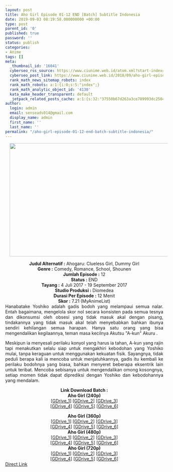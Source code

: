 ```yaml
---
layout: post
title: Aho Girl Episode 01-12 END [Batch] Subtitle Indonesia
date: 2019-09-03 08:19:58.000000000 +00:00
type: post
parent_id: '0'
published: true
password: ''
status: publish
categories:
- Anime
tags: []
meta:
  _thumbnail_id: '16041'
  cyberseo_rss_source: https://www.ciunime.web.id/atom.xml?start-index=3451&max-results=150
  cyberseo_post_link: https://www.ciunime.web.id/2018/09/aho-girl-episode-01-12-end-batch.html
  rank_math_news_sitemap_robots: index
  rank_math_robots: a:1:{i:0;s:5:"index";}
  rank_math_analytic_object_id: '4130'
  kata_make_header_transparent: default
  _jetpack_related_posts_cache: a:1:{s:32:"37550b67d263a3ce789993dc25046c5f";a:2:{s:7:"expires";i:1649405047;s:7:"payload";a:0:{}}}
author:
  login: admin
  email: senseads014@gmail.com
  display_name: admin
  first_name: ''
  last_name: ''
permalink: "/aho-girl-episode-01-12-end-batch-subtitle-indonesia/"
---
```

<div class="separator" style="clear: both; text-align: center;"><a href="https://1.bp.blogspot.com/-3ksNZkDMa3M/XAd8mqP2b2I/AAAAAAAADVE/QjaWebhItQwMcW_YsEgzopfBfNflQQHwACLcBGAs/s1600/Aho%2BGirl%2B-%2BCiunime.png" imageanchor="1" style="margin-left: 1em; margin-right: 1em;"><img border="0" data-original-height="720" data-original-width="1280" height="360" src="{{ site.baseurl }}/assets/2019/09/Aho%2BGirl%2B-%2BCiunime.png" width="640" /></a></div>
<p>
<div style="text-align: center;"><b>Judul Alternatif :</b> Ahogaru: Clueless Girl, Dummy Girl<br /><b>Genre :</b> Comedy, Romance, School, Shounen</div>
<div style="text-align: center;"><b>Jumlah Episode :</b> 12</div>
<div style="text-align: center;"><b>Status :</b>&nbsp;END</div>
<div style="text-align: center;"><b>Tayang :</b> 4 Juli 2017 - 19 September 2017</div>
<div style="text-align: center;"><b>Studio Produksi :</b> Diomedea</div>
<div style="text-align: center;"><b>Durasi Per Episode :</b> 12 Menit</div>
<div style="text-align: center;"><b>Skor :</b> 7.21 (MyAnimeList)</div>
<div style="text-align: justify;"></div>
<div style="text-align: justify;">Hanabatake Yoshiko adalah gadis bodoh yang melampaui semua nalar. Entah bagaimana, mengelola skor nol secara konsisten pada semua tesnya dan dikonsumsi oleh obsesi yang tidak masuk akal dengan pisang, tindakannya yang tidak masuk akal telah menyebabkan bahkan ibunya sendiri kehilangan semua harapan. Hanya satu orang yang bisa mengendalikan kegilaannya, teman masa kecilnya Akutsu "A-kun" Akuru .</p>
<p>Meskipun ia menyesali perilaku konyol yang harus ia tahan, A-kun yang rajin tapi menakutkan selalu siap untuk mengakhiri kebodohan yang Yoshiko mulai, tanpa keraguan untuk menggunakan kekuatan fisik. Sayangnya, tidak peduli berapa kali ia mencoba untuk menjatuhkannya, gadis itu kembali ke perilaku bodohnya yang biasa, bahkan menyeret beberapa eksentrik lain untuk teribat. Mencoba sebisanya untuk mengendalikan omong kosongnya, setiap momen tidak dapat diprediksi dengan Yoshiko dan kebodohannya yang mendalam.</p></div>
<div style="text-align: justify;">
<div style="text-align: center;"><b>Link Download Batch :</b></div>
<div style="text-align: center;">
<div style="text-align: center;"><b>Aho Girl (240p)</b></div>
<div style="text-align: center;">[<a href="https://docs.google.com/uc?export=download&amp;id=1B8occ6HNDc14Y9bpeMTSC1PoJDmdfnoJ" target="_blank" rel="noopener">GDrive_1</a>] [<a href="https://drive.google.com/uc?export=download&amp;id=19MxfhS3NH-RUAymf0d1DNuQLRcy8A0GF" target="_blank" rel="noopener">GDrive_2</a>] [<a href="https://drive.google.com/uc?id=1Oiu3ZhEj1sf4dxKKlLo9GciFiApKRV9e&amp;export=download" target="_blank" rel="noopener">GDrive_3</a>]<br />[<a href="https://drive.google.com/uc?id=0B05K6Ofw3-qGaXVFYVFzdDRoSHc&amp;export=download" target="_blank" rel="noopener">GDrive_4</a>] [<a href="https://drive.google.com/uc?export=download&amp;id=1BkJzp65Zj-kRzbIan3rCn9Bed2kFnnQV" target="_blank" rel="noopener">GDrive_5</a>] [<a href="https://drive.google.com/uc?export=download&amp;id=18sT_MATHsaMzL3Q0CgQPFFKDPR8zTnbe" target="_blank" rel="noopener">GDrive_6</a>]</div>
<p></div>
<div style="text-align: center;"><b>Aho Girl (360p)</b></div>
<div style="text-align: center;">[<a href="https://drive.google.com/uc?export=download&amp;id=1uouHwm_Egq6bNb9T-C255OtdN2vfzDbu" target="_blank" rel="noopener">GDrive_1</a>] [<a href="https://drive.google.com/uc?export=download&amp;id=1BqCvscbqJbp-LnuKDJym-mj2_CDWJM-I" target="_blank" rel="noopener">GDrive_2</a>] [<a href="https://drive.google.com/uc?export=download&amp;id=10f6rDK-R5yDNBt5LqhNMZnbd6CoW3k6u" target="_blank" rel="noopener">GDrive_3</a>]<br />[<a href="https://drive.google.com/uc?export=download&amp;id=1intx8aVk0iASIRg7707p53OjOwYVVD_f" target="_blank" rel="noopener">GDrive_4</a>] [<a href="https://drive.google.com/uc?export=download&amp;id=1-XMKiOrAmvrWnnxp2SHK9i6D-19wWxUj" target="_blank" rel="noopener">GDrive_5</a>] [<a href="https://drive.google.com/uc?export=download&amp;id=1lDxARc63GesqHX2d7STqDMFnbMRY6UgA" target="_blank" rel="noopener">GDrive_6</a>]</div>
<div style="text-align: center;"></div>
<div style="text-align: center;"><b>Aho Girl (480p)</b></div>
<div style="text-align: center;">[<a href="https://drive.google.com/uc?export=download&amp;id=1AJS84x3ZnAAVq4o-DT_w67UDzC4mg3Hj" target="_blank" rel="noopener">GDrive_1</a>] [<a href="https://drive.google.com/uc?export=download&amp;id=18a0O-FuPc8rV6P_GBd-aHTi1R539Lij6" target="_blank" rel="noopener">GDrive_2</a>] [<a href="https://drive.google.com/uc?export=download&amp;id=1qH_Dcp2_Kyu3-uaGCXKMCjFV8GH0MYb1" target="_blank" rel="noopener">GDrive_3</a>]<br />[<a href="https://drive.google.com/uc?export=download&amp;id=1aQThyw5GyIRn_OePvAdCQJBqBK1xmkYu" target="_blank" rel="noopener">GDrive_4</a>] [<a href="https://drive.google.com/uc?export=download&amp;id=1z2oh78hFPZFwsEvwt7WhR8j_VMRIcnb1" target="_blank" rel="noopener">GDrive_5</a>] [<a href="https://drive.google.com/uc?export=download&amp;id=1ip7GmpQCxeiJ-52H3UPZ6yc0KBp25H9O" target="_blank" rel="noopener">GDrive_6</a>]</div>
<div style="text-align: center;"></div>
<div style="text-align: center;"><b>Aho Girl (720p)</b></div>
<div style="text-align: center;">[<a href="https://drive.google.com/uc?export=download&amp;id=1fcpGaHCDZ1alGyKxNtCbkvHRboIoj1im" target="_blank" rel="noopener">GDrive_1</a>] [<a href="https://drive.google.com/uc?export=download&amp;id=1YYHyYnEKAnM0qx26ExAE3DE8yY9Cehr1" target="_blank" rel="noopener">GDrive_2</a>] [<a href="https://drive.google.com/uc?export=download&amp;id=1aIbuNGST_ljrwwRR04jPVQiVhkcoFPa6" target="_blank" rel="noopener">GDrive_3</a>]<br />[<a href="https://drive.google.com/uc?export=download&amp;id=1wi02tVVeggUtmMYN1BvwKFfvooXdMjlk" target="_blank" rel="noopener">GDrive_4</a>] [<a href="https://drive.google.com/uc?export=download&amp;id=1bZmLChp8b_3ZqnpX8d-CL6LHonO_NAEX" target="_blank" rel="noopener">GDrive_5</a>] [<a href="https://drive.google.com/uc?export=download&amp;id=1DbmgJeGlcpmfRWF912PT83c5UyY9sMHc" target="_blank" rel="noopener">GDrive_6</a>]</div>
</div>
<link rel="stylesheet" href="https://cdnjs.cloudflare.com/ajax/libs/font-awesome/4.7.0/css/font-awesome.min.css" />
<div class="divbtn"> <a href="https://handymansurrender.com/fihup8buzv?key=94550f7ce39444073321dde3b8782f97" class="btn"><i class="fa fa-download"></i> Direct Link</a> </div>
